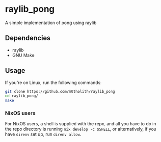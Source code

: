 # raylib_pong
A simple implementation of pong using raylib
## Dependencies
- raylib
- GNU Make
## Usage
If you're on Linux, run the following commands:
```bash
git clone https://github.com/m0tholith/raylib_pong
cd raylib_pong/
make
```
### NixOS users
For NixOS users, a shell is supplied with the repo, and all you have to do in
the repo directory is running `nix develop -c $SHELL`, or alternatively, if you
have `direnv` set up, run `direnv allow`.
